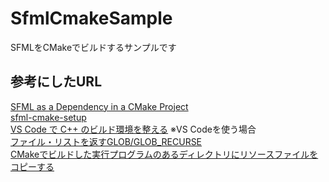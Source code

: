 # SfmlCmakeSample
SFMLをCMakeでビルドするサンプルです

## 参考にしたURL
[SFML as a Dependency in a CMake Project](https://medium.com/@RileyEntertainmentGameDev/sfml-as-a-dependency-in-a-cmake-project-a37be848243e)<br>
[sfml-cmake-setup](https://github.com/ryantherileyman/cmake-testing-grounds/tree/main/learning-sfml/sfml-intro/setup-manual/sfml-cmake-setup)<br>
[VS Code で C++ のビルド環境を整える](https://guinpen98.github.io/VuePress/articles/vscode-cmake.html) ※VS Codeを使う場合<br>
[ファイル・リストを返すGLOB/GLOB_RECURSE](https://theolizer.com/cpp-school3/cpp-school3-13/)<br>
[CMakeでビルドした実行プログラムのあるディレクトリにリソースファイルをコピーする](https://yuki-koyama.hatenablog.com/entry/2018/09/09/135057)
